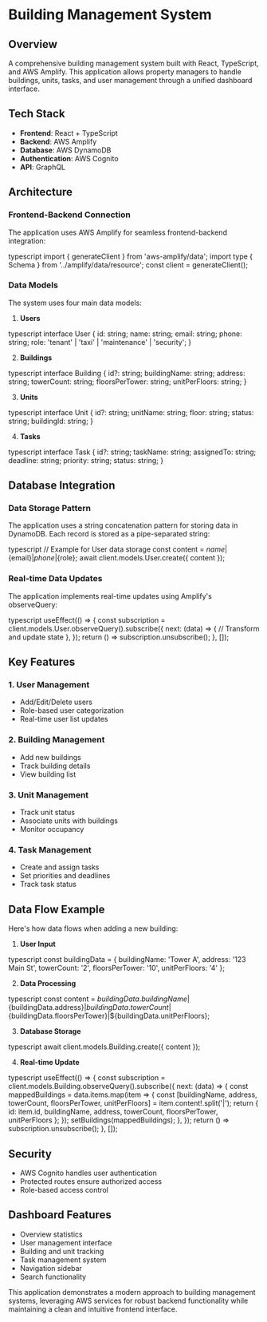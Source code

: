 # Building Management System

## Overview
A comprehensive building management system built with React, TypeScript, and AWS Amplify. This application allows property managers to handle buildings, units, tasks, and user management through a unified dashboard interface.

## Tech Stack
- **Frontend**: React + TypeScript
- **Backend**: AWS Amplify
- **Database**: AWS DynamoDB
- **Authentication**: AWS Cognito
- **API**: GraphQL

## Architecture

### Frontend-Backend Connection
The application uses AWS Amplify for seamless frontend-backend integration:

typescript
import { generateClient } from 'aws-amplify/data';
import type { Schema } from '../amplify/data/resource';
const client = generateClient<Schema>();


### Data Models
The system uses four main data models:

1. **Users**

typescript
interface User {
id: string;
name: string;
email: string;
phone: string;
role: 'tenant' | 'taxi' | 'maintenance' | 'security';
}

2. **Buildings**

typescript
interface Building {
id?: string;
buildingName: string;
address: string;
towerCount: string;
floorsPerTower: string;
unitPerFloors: string;
}

3. **Units**

typescript
interface Unit {
id?: string;
unitName: string;
floor: string;
status: string;
buildingId: string;
}

4. **Tasks**

typescript
interface Task {
id?: string;
taskName: string;
assignedTo: string;
deadline: string;
priority: string;
status: string;
}

## Database Integration

### Data Storage Pattern
The application uses a string concatenation pattern for storing data in DynamoDB. Each record is stored as a pipe-separated string:

typescript
// Example for User data storage
const content = ${name}|${email}|${phone}|${role};
await client.models.User.create({ content });

### Real-time Data Updates
The application implements real-time updates using Amplify's observeQuery:

typescript
useEffect(() => {
const subscription = client.models.User.observeQuery().subscribe({
next: (data) => {
// Transform and update state
},
});
return () => subscription.unsubscribe();
}, []);

## Key Features

### 1. User Management
- Add/Edit/Delete users
- Role-based user categorization
- Real-time user list updates

### 2. Building Management
- Add new buildings
- Track building details
- View building list

### 3. Unit Management
- Track unit status
- Associate units with buildings
- Monitor occupancy

### 4. Task Management
- Create and assign tasks
- Set priorities and deadlines
- Track task status

## Data Flow Example

Here's how data flows when adding a new building:

1. **User Input**

typescript
const buildingData = {
buildingName: 'Tower A',
address: '123 Main St',
towerCount: '2',
floorsPerTower: '10',
unitPerFloors: '4'
};

2. **Data Processing**

typescript
const content = ${buildingData.buildingName}|${buildingData.address}|${buildingData.towerCount}|${buildingData.floorsPerTower}|${buildingData.unitPerFloors};

3. **Database Storage**

typescript
await client.models.Building.create({ content });

4. **Real-time Update**

typescript
useEffect(() => {
const subscription = client.models.Building.observeQuery().subscribe({
next: (data) => {
const mappedBuildings = data.items.map(item => {
const [buildingName, address, towerCount, floorsPerTower, unitPerFloors] =
item.content!.split('|');
return { id: item.id, buildingName, address, towerCount,
floorsPerTower, unitPerFloors };
});
setBuildings(mappedBuildings);
},
});
return () => subscription.unsubscribe();
}, []);

## Security
- AWS Cognito handles user authentication
- Protected routes ensure authorized access
- Role-based access control

## Dashboard Features
- Overview statistics
- User management interface
- Building and unit tracking
- Task management system
- Navigation sidebar
- Search functionality

This application demonstrates a modern approach to building management systems, leveraging AWS services for robust backend functionality while maintaining a clean and intuitive frontend interface.